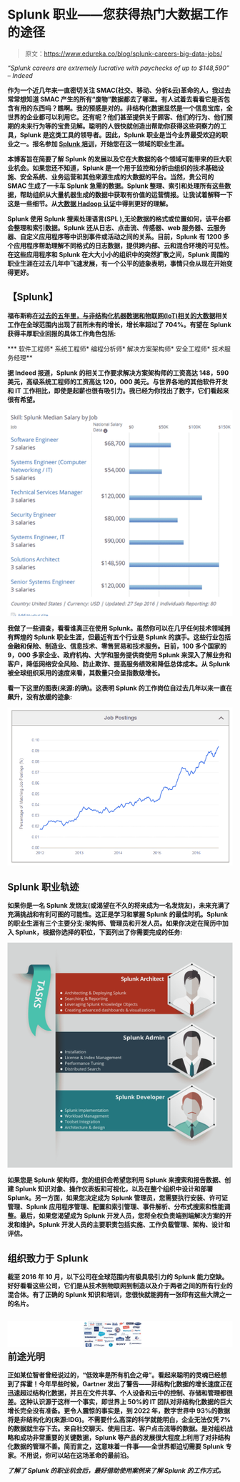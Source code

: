 # Splunk 职业——您获得热门大数据工作的途径

> 原文：<https://www.edureka.co/blog/splunk-careers-big-data-jobs/>

*“Splunk careers are extremely lucrative with paychecks of up to $148,590” – Indeed*

**作为一个近几年来一直密切关注 SMAC(社交、移动、分析&云)革命的人，我过去常常想知道 SMAC 产生的所有“废物”数据都去了哪里。有人试着去看看它是否包含有用的东西吗？瞧啊。我的预感是对的。非结构化数据显然是一个信息宝库，全世界的企业都可以利用它。还有呢？他们甚至提供关于顾客、他们的行为、他们预期的未来行为等的宝贵见解。聪明的人很快就创造出帮助你获得这些洞察力的工具，Splunk 是这类工具的领导者。因此，Splunk 职业是当今业界最受欢迎的职业之一。报名参加 [Splunk 培训](https://www.edureka.co/splunk-certification-training)，开始您在这一领域的职业生涯。**

**本博客旨在简要了解 Splunk 的发展以及它在大数据的各个领域可能带来的巨大职业机会。如果您还不知道，Splunk 是一个用于监控和分析由组织的技术基础设施、安全系统、业务运营和其他来源生成的大数据的平台。当然，贵公司的 SMAC 生成了一卡车 Splunk 急需的数据。Splunk 整理、索引和处理所有这些数据，帮助组织从大量机器生成的数据中获取有价值的运营情报。让我试着解释一下这是一些细节。从[大数据 Hadoop 认证](https://www.edureka.co/big-data-hadoop-training-certification)中得到更好的理解。**

**Splunk 使用 Splunk 搜索处理语言(SPL ),无论数据的格式或位置如何，该平台都会整理和索引数据。Splunk 还从日志、点击流、传感器、web 服务器、云服务器、自定义应用程序等中识别事件或活动之间的关系。目前，Splunk 有 1200 多个应用程序帮助理解不同格式的日志数据，提供跨内部、云和混合环境的可见性。在这些应用程序和 Splunk 在大大小小的组织中的突然扩散之间，Splunk 周围的职业生涯在过去几年中飞速发展，有一个公平的迹象表明，事情只会从现在开始变得更好。**

## ****【Splunk】****

**福布斯称[在过去的五年里，与非结构化机器数据和物联网(IoT)相关的大数据](https://www.edureka.co/blog/10-reasons-why-big-data-analytics-is-the-best-career-move)相关工作在全球范围内出现了前所未有的增长，增长率超过了 704%。有望在 Splunk 获得丰厚职业回报的具体工作角色包括:**

***   软件工程师*   系统工程师*   编程分析师*   解决方案架构师*   安全工程师*   技术服务经理**

**据 Indeed 报道，Splunk 的相关工作要求解决方案架构师的工资高达 148，590 美元，高级系统工程师的工资高达 120，000 美元。与世界各地的其他软件开发和 IT 工作相比，即使是起薪也很有吸引力。我已经为你找出了数字，它们看起来很有希望。**

**![splunk career salary trends](img/f2d94a395e5d958a1128603a5c24bd7e.png)**

**我做了一些调查，看看谁真正在使用 Splunk。虽然你可以在几乎任何技术领域拥有辉煌的 Splunk 职业生涯，但最近有五个行业是 Splunk 的旗手。这些行业包括金融和保险、制造业、信息技术、零售贸易和技术服务。目前，100 多个国家的 9，000 多家企业、政府机构、大学和服务提供商使用 Splunk 来深入了解业务和客户，降低网络安全风险、防止欺诈、提高服务绩效和降低总体成本。从 Splunk 被全球组织采用的速度来看，其数量只会呈指数级增长。**

**看一下这里的图表(来源:的确)。这表明 Splunk 的工作岗位自过去几年以来一直在飙升，没有放缓的迹象:**

**![splunk career job postings](img/65759a741977947a882a00d954530c07.png)**

## ****Splunk 职业轨迹****

**如果你是一名 Splunk 发烧友(或渴望在不久的将来成为一名发烧友)，未来充满了充满挑战和有利可图的可能性。这正是学习和掌握 Splunk 的最佳时机。Splunk 的职业生涯有三个主要分支:架构师、管理员和开发人员。如果你决定在简历中加入 Splunk，根据你选择的职位，下面列出了你需要完成的任务:**

**![splunk career job tasks](img/360f40235f65734a29fb1e0e18583dc1.png)**

**如果您是 Splunk 架构师，您的组织会希望您利用 Splunk 来搜索和报告数据、创建 Splunk 知识对象、操作仪表板和可视化，以及在整个组织中设计和部署 Splunk。另一方面，如果您决定成为 Splunk 管理员，您需要执行安装、许可证管理、Splunk 应用程序管理、配置和索引管理、事件解析、分布式搜索和性能调整。最后，如果您渴望成为 Splunk 开发人员，您将全权负责端到端解决方案的开发和维护。Splunk 开发人员的主要职责包括实施、工作负载管理、架构、设计和评估。**

## **组织致力于 Splunk**

**截至 2016 年 10 月，以下公司在全球范围内有极具吸引力的 Splunk 能力空缺。好好看看这些公司，它们是从技术到物联网到制造以及介于两者之间的所有行业的混合体。有了正确的 Splunk 知识和培训，您很快就能拥有一张印有这些大牌之一的名片。**

## ****![Splunk Careers - Splunk Tutorial - Edureka ](img/1c9030bfaaf3ea344ae6c88b9aa27e46.png)前途光明****

**正如某位智者曾经说过的，“低效率是所有机会之母”。看起来聪明的灵魂已经想到了挥霍！今年早些时候，Gartner 发出了警告——非结构化数据的增长速度正在迅速超过结构化数据，并且在文件共享、个人设备和云中的控制、存储和管理都很差。这种认识源于这样一个事实，即世界上 50%的 IT 团队对非结构化数据的巨大增长完全没有准备。更令人震惊的事实是，到 2022 年，数字世界中 93%的数据将是非结构化的(来源:IDG)。不需要什么高深的科学就能明白，企业无法仅凭 7%的数据就生存下去。来自社交聊天、使用日志、客户点击流等的数据。是对组织战略和成功非常重要的关键数据，Splunk 等产品的发展很大程度上利用了对非结构化数据的管理不善。简而言之，这意味着一件事——全世界都迫切需要 Splunk 专家。不用说，你可以站在这场革命的最前沿。**

***了解了 Splunk 的职业机会后，最好借助使用案例来了解 Splunk 的工作方式。***